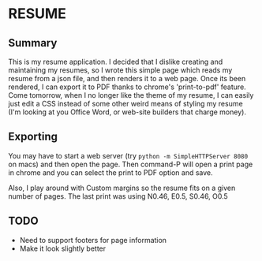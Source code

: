 # RESUME
## Summary
This is my resume application. I decided that I dislike creating and maintaining my resumes, so I wrote this simple page which reads my resume from a json file, and then renders it to a web page. Once its been rendered, I can export it to PDF thanks to chrome's 'print-to-pdf' feature. Come tomorrow, when I no longer like the theme of my resume, I can easily just edit a CSS instead of some other weird means of styling my resume (I'm looking at you Office Word, or web-site builders that charge money). 

## Exporting
You may have to start a web server (try `python -m SimpleHTTPServer 8080` on macs) and then open the page. Then command-P will open a print page in chrome and you can select the print to PDF option and save.

Also, I play around with Custom margins so the resume fits on a given number of pages. The last print was using N0.46, E0.5, S0.46, O0.5

## TODO
+ Need to support footers for page information
+ Make it look slightly better

